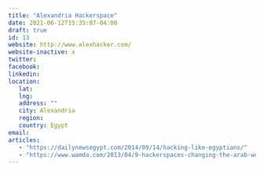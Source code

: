 ```yaml
---
title: "Alexandria Hackerspace"
date: 2021-06-12T15:35:07-04:00
draft: true
id: 13
website: http://www.alexhacker.com/
website-inactive: x
twitter: 
facebook: 
linkedin: 
location: 
   lat: 
   lng: 
   address: ""
   city: Alexandria
   region: 
   country: Egypt
email: 
articles:
   - "https://dailynewsegypt.com/2014/09/14/hacking-like-egyptians/"
   - "https://www.wamda.com/2013/04/9-hackerspaces-changing-the-arab-world"
---
```


